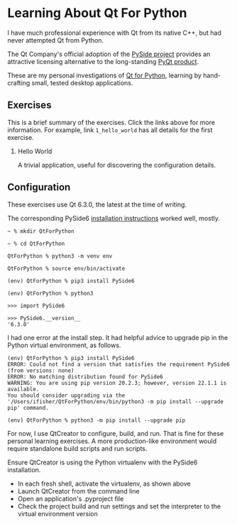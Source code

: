 # Learning About Qt For Python

I have much professional experience with Qt from its native C++, but had never attempted Qt from Python.

The Qt Company's official adoption of the [PySide project][QP01] provides an attractive licensing alternative to the long-standing [PyQt product][QP02].

These are my personal investigations of [Qt for Python][QP03], learning by hand-crafting small, tested desktop applications.

[QP01]: https://en.wikipedia.org/wiki/PySide
        "Wikipedia entry for PySide"
[QP02]: https://en.wikipedia.org/wiki/PyQt
        "Wikipedia entry for PyQt"
[QP03]: https://doc.qt.io/qtforpython/
        "Qt for Python"


## Exercises

This is a brief summary of the exercises. Click the links above for more information. For example, link `1_hello_world` has all details for the first exercise.

1. Hello World

   A trivial application, useful for discovering the configuration details.


## Configuration

These exercises use Qt 6.3.0, the latest at the time of writing.

The corresponding PySide6 [installation instructions][CO01] worked well, mostly.

[CO01]: https://wiki.qt.io/Qt_for_Python
        "Qt for Python: PySide6"

```
~ % mkdir QtForPython

~ % cd QtForPython

QtForPython % python3 -m venv env

QtForPython % source env/bin/activate

(env) QtForPython % pip3 install PySide6

(env) QtForPython % python3

>>> import PySide6

>>> PySide6.__version__
'6.3.0'
```

I had one error at the install step. It had helpful advice to upgrade pip in the Python virtual environment, as follows.

```
(env) QtForPython % pip3 install PySide6
ERROR: Could not find a version that satisfies the requirement PySide6 (from versions: none)
ERROR: No matching distribution found for PySide6
WARNING: You are using pip version 20.2.3; however, version 22.1.1 is available.
You should consider upgrading via the '/Users/ifisher/QtForPython/env/bin/python3 -m pip install --upgrade pip' command.

(env) QtForPython % python3 -m pip install --upgrade pip
```

For now, I use QtCreator to configure, build, and run. That is fine for these personal learning exercises. A more production-like environment would require standalone build scripts and run scripts.

Ensure QtCreator is using the Python virtualenv with the PySide6 installation.

- In each fresh shell, activate the virtualenv, as shown above
- Launch QtCreator from the command line
- Open an application's .pyproject file
- Check the project build and run settings and set the interpreter to the virtual environment version


